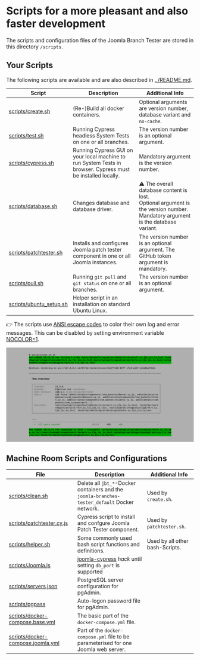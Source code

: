 # Scripts for a more pleasant and also faster development

The scripts and configuration files of the Joomla Branch Tester are stored in this directory `/scripts`.

## Your Scripts

The following scripts are available and are also described in [../README.md](../README.md).

| Script | Description | Additional Info |
| --- | --- | --- |
| [scripts/create.sh](create.sh) | (Re-)Build all docker containers. | Optional arguments are version number, database variant and `no-cache`. |
| [scripts/test.sh](test.sh) | Running Cypress headless System Tests on one or all branches. | The version number is an optional argument. |
| [scripts/cypress.sh](cypress.sh) | Running Cypress GUI on your local machine to run System Tests in browser. Cypress must be installed locally. | Mandatory argument is the version number. |
| [scripts/database.sh](database.sh) | Changes database and database driver. | :warning: The overall database content is lost.<br />Optional argument is the version number. Mandatory argument is the database variant. |
| [scripts/patchtester.sh](patchtester.sh) | Installs and configures Joomla patch tester component in one or all Joomla instances. | The version number is an optional argument. The GitHub token argument is mandatory. |
| [scripts/pull.sh](pull.sh) | Running `git pull` and `git status` on one or all branches. | The version number is an optional argument. |
| [scripts/ubuntu_setup.sh](ubuntu_setup.sh) | Helper script in an installation on standard Ubuntu Linux. | |


:point_right: The scripts use [ANSI escape codes](https://en.wikipedia.org/wiki/ANSI_escape_code#Colors)
to color their own log and error messages.
This can be disabled by setting environment variable [NOCOLOR=1](https://no-color.org/).

![scripts/test.sh running screen shot](../images/screen-shot.png)

## Machine Room Scripts and Configurations

| File | Description | Additional Info |
| --- | --- | --- |
| [scripts/clean.sh](clean.sh) | Delete all `jbt_*`-Docker containers and the `joomla-branches-tester_default` Docker network. | Used by `create.sh`. |
| [scripts/patchtester.cy.js](patchtester.cy.js) | Cypress script to install and confgure Joomla Patch Tester component. | Used by `patchtester.sh`. |
| [scripts/helper.sh](helper.sh) | Some commonly used bash script functions and definitions. | Used by all other bash-Scripts. |
| [scripts/Joomla.js](Joomla.js) | [joomla-cypress](https://github.com/joomla-projects/joomla-cypress) *hack* until setting `db_port` is supported |
| [scripts/servers.json](servers.json) | PostgreSQL server configuration for pgAdmin. | |
| [scripts/pgpass](pgpass) | Auto-logon password file for pgAdmin. | |
| [scripts/docker-compose.base.yml](docker-compose.base.yml) | The basic part of the `docker-compose.yml` file. | |
| [scripts/docker-compose.joomla.yml](docker-compose.joomla.yml) | Part of the `docker-compose.yml` file to be parameterised for one Joomla web server. | |
